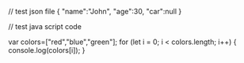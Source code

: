 // test json file 
{
    "name":"John",
    "age":30,
    "car":null
}


// test java script code 

var colors=["red","blue","green"];
for (let i = 0; i < colors.length; i++) { 
  console.log(colors[i]);
}
